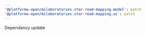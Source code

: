 ```yaml
---
'@platforma-open/milaboratories.star-read-mapping.model': patch
'@platforma-open/milaboratories.star-read-mapping.ui': patch
---
```


Dependancy update
